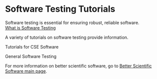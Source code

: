 
# Software Testing Tutorials

Software testing is essential for ensuring robust, reliable software.  
[What is Software Testing](https://ideas-productivity.org/wordpress/wp-content/uploads/2016/04/IDEAS-TestingWhatAreSoftwareTestingPractices-V0.2.pdf)

A variety of tutorials on software testing provide information.

Tutorials for CSE Software

General Software Testing


For more information on better scientific software, go to [Better Scientific Software main page](http://betterscientificsoftware.info).

<!--- 
Category: Reliability
Tags: testing, reliability, reproducibility, robustness
--->
